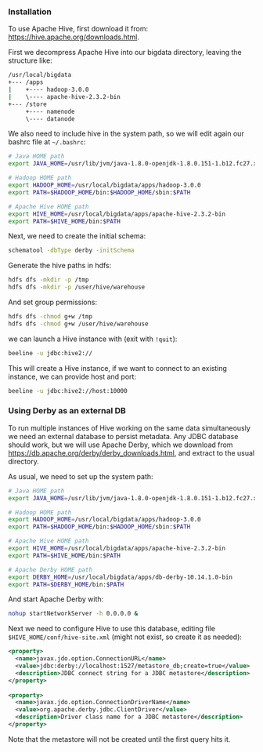### Installation

To use Apache Hive, first download it from: https://hive.apache.org/downloads.html.

First we decompress Apache Hive into our bigdata directory, leaving the structure like:

```bash
/usr/local/bigdata
+--- /apps
|    +---- hadoop-3.0.0
|    \---- apache-hive-2.3.2-bin
+--- /store
     +---- namenode
     \---- datanode
```

We also need to include hive in the system path, so we will edit again our bashrc file at `~/.bashrc`:

```bash
# Java HOME path
export JAVA_HOME=/usr/lib/jvm/java-1.8.0-openjdk-1.8.0.151-1.b12.fc27.x86_64/

# Hadoop HOME path
export HADOOP_HOME=/usr/local/bigdata/apps/hadoop-3.0.0
export PATH=$HADOOP_HOME/bin:$HADOOP_HOME/sbin:$PATH

# Apache Hive HOME path
export HIVE_HOME=/usr/local/bigdata/apps/apache-hive-2.3.2-bin
export PATH=$HIVE_HOME/bin:$PATH
```

Next, we need to create the initial schema:

```bash
schematool -dbType derby -initSchema
```

Generate the hive paths in hdfs:

```bash
hdfs dfs -mkdir -p /tmp
hdfs dfs -mkdir -p /user/hive/warehouse
```

And set group permissions:

```bash
hdfs dfs -chmod g+w /tmp
hdfs dfs -chmod g+w /user/hive/warehouse
```

we can launch a Hive instance with (exit with `!quit`):

```bash
beeline -u jdbc:hive2://
```

This will create a Hive instance, if we want to connect to an existing instance, we can provide host and port:

```bash
beeline -u jdbc:hive2://host:10000
```

### Using Derby as an external DB

To run multiple instances of Hive working on the same data simultaneously we need an external database to persist metadata. Any JDBC database should work, but we will use Apache Derby, which we download from https://db.apache.org/derby/derby_downloads.html, and extract to the usual directory.

As usual, we need to set up the system path:

```bash
# Java HOME path
export JAVA_HOME=/usr/lib/jvm/java-1.8.0-openjdk-1.8.0.151-1.b12.fc27.x86_64/

# Hadoop HOME path
export HADOOP_HOME=/usr/local/bigdata/apps/hadoop-3.0.0
export PATH=$HADOOP_HOME/bin:$HADOOP_HOME/sbin:$PATH

# Apache Hive HOME path
export HIVE_HOME=/usr/local/bigdata/apps/apache-hive-2.3.2-bin
export PATH=$HIVE_HOME/bin:$PATH

# Apache Derby HOME path
export DERBY_HOME=/usr/local/bigdata/apps/db-derby-10.14.1.0-bin
export PATH=$DERBY_HOME/bin:$PATH
```

And start Apache Derby with:

```bash
nohup startNetworkServer -h 0.0.0.0 &
```

Next we need to configure Hive to use this database, editing file `$HIVE_HOME/conf/hive-site.xml` (might not exist, so create it as needed):

```xml
<property>
  <name>javax.jdo.option.ConnectionURL</name>
  <value>jdbc:derby://localhost:1527/metastore_db;create=true</value>
  <description>JDBC connect string for a JDBC metastore</description>
</property>
 
<property>
  <name>javax.jdo.option.ConnectionDriverName</name>
  <value>org.apache.derby.jdbc.ClientDriver</value>
  <description>Driver class name for a JDBC metastore</description>
</property>
```

Note that the metastore will not be created until the first query hits it.
